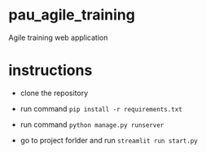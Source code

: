 # pau_agile_training
Agile training web application

# instructions 
* clone the repository
* run command `pip install -r requirements.txt`
* run command `python manage.py runserver`

* go to project forlder and run `streamlit run start.py `